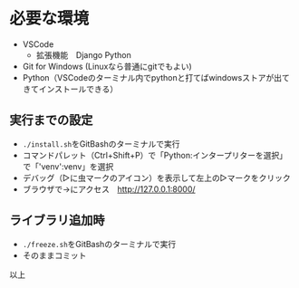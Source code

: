 
# 必要な環境
- VSCode
    - 拡張機能　Django Python
- Git for Windows (Linuxなら普通にgitでもよい)
- Python（VSCodeのターミナル内でpythonと打てばwindowsストアが出てきてインストールできる）

## 実行までの設定
- `./install.sh`をGitBashのターミナルで実行
- コマンドパレット（Ctrl+Shift+P）で「Python:インタープリターを選択」で「'venv':venv」を選択
- デバッグ（▷に虫マークのアイコン）を表示して左上の▷マークをクリック
- ブラウザで→にアクセス　http://127.0.0.1:8000/

## ライブラリ追加時
- `./freeze.sh`をGitBashのターミナルで実行
- そのままコミット

以上